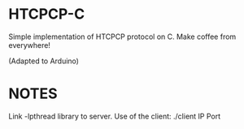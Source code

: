 HTCPCP-C
====

Simple implementation of HTCPCP protocol on C. Make coffee from everywhere!

(Adapted to Arduino)

NOTES
====

Link -lpthread library to server.
Use of the client: ./client IP Port

